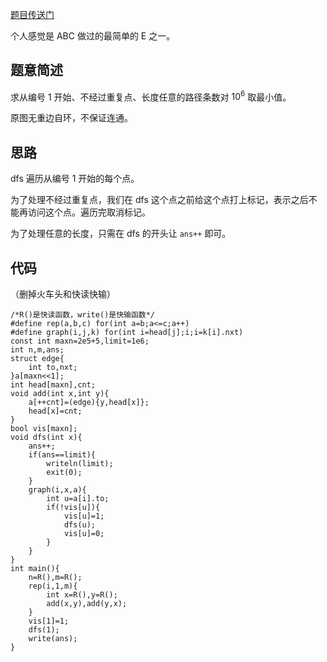 [题目传送门](https://www.luogu.com.cn/problem/AT_abc284_e)

个人感觉是 ABC 做过的最简单的 E 之一。
## 题意简述
求从编号 $1$ 开始、不经过重复点、长度任意的路径条数对 $10^6$ 取最小值。

原图无重边自环，不保证连通。
## 思路
dfs 遍历从编号 $1$ 开始的每个点。

为了处理不经过重复点，我们在 dfs 这个点之前给这个点打上标记，表示之后不能再访问这个点。遍历完取消标记。

为了处理任意的长度，只需在 dfs 的开头让 `ans++` 即可。
## 代码
（删掉火车头和快读快输）

```
/*R()是快读函数，write()是快输函数*/
#define rep(a,b,c) for(int a=b;a<=c;a++)
#define graph(i,j,k) for(int i=head[j];i;i=k[i].nxt)
const int maxn=2e5+5,limit=1e6;
int n,m,ans;
struct edge{
	int to,nxt;
}a[maxn<<1];
int head[maxn],cnt;
void add(int x,int y){
	a[++cnt]=(edge){y,head[x]};
	head[x]=cnt;
}
bool vis[maxn];
void dfs(int x){
	ans++;
	if(ans==limit){
		writeln(limit);
		exit(0);
	}
	graph(i,x,a){
		int u=a[i].to;
		if(!vis[u]){
			vis[u]=1;
			dfs(u);
			vis[u]=0;
		}
	}
}
int main(){
	n=R(),m=R();
	rep(i,1,m){
		int x=R(),y=R();
		add(x,y),add(y,x);
	}
	vis[1]=1;
	dfs(1);
	write(ans);
}
```
